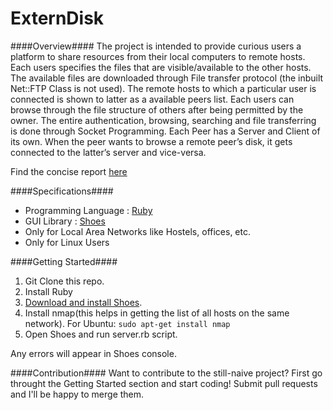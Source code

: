 ExternDisk
==========

####Overview####
The project is intended to provide curious users a platform to share resources from their local computers to remote hosts. Each users specifies the files that are visible/available to the other hosts. The available files are downloaded through File transfer protocol (the inbuilt Net::FTP Class is not used). The remote hosts to which a particular user is connected is shown to latter as a available peers list. Each users can browse through the file structure of others after being permitted by the owner. The entire authentication, browsing, searching and file transferring is done through Socket Programming. Each Peer has a Server and Client of its own. When the peer wants to browse a remote peer’s disk, it gets connected to the latter’s server and vice-versa.

Find the concise report [here](https://drive.google.com/file/d/0B2n81PJ3ea5ba2xKU3F3ZHU5N2M/view?usp=sharing)

####Specifications####
* Programming Language : [Ruby](https://www.ruby-lang.org/en/)
* GUI Library : [Shoes](http://shoesrb.com/)
* Only for Local Area Networks like Hostels, offices, etc.
* Only for Linux Users

####Getting Started####
1. Git Clone this repo.
2. Install Ruby
3. [Download and install Shoes](http://shoesrb.com/downloads/).
4. Install nmap(this helps in getting the list of all hosts on the same network).
For Ubuntu:
`sudo apt-get install nmap`
5. Open Shoes and run server.rb script.

Any errors will appear in Shoes console.

####Contribution####
Want to contribute to the still-naive project? First go throught the Getting Started section and start coding! Submit pull requests and I'll be happy to merge them.
